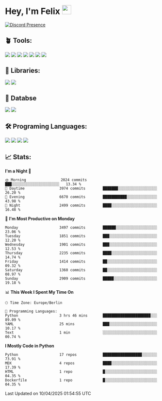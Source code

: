 # Hey, I'm Felix <img src="https://raw.githubusercontent.com/MartinHeinz/MartinHeinz/master/wave.gif" width="30px">

[![Discord Presence](https://lanyard.cnrad.dev/api/1078242409495932969?showDisplayName=true&theme=dark)](https://discord.com/users/1078242409495932969)

## 🪴 Tools:
[![](https://skillicons.dev/icons?i=discord)](https://discord.com/ "Discord")
[![](https://skillicons.dev/icons?i=bots)](https://discord.dev/ "Discord Bots")
[![](https://skillicons.dev/icons?i=pycharm)](https://jetbrains.com/pycharm/ "PyCharm")
[![](https://skillicons.dev/icons?i=webstorm)](https://jetbrains.com/webstorm/ "WebStorm")
[![](https://skillicons.dev/icons?i=vscode)](https://vscode.dev/ "VSC")
[![](https://skillicons.dev/icons?i=git)](https://git-scm.com/ "Git")
[![](https://skillicons.dev/icons?i=github)](https://github.com/ "GitHub")


## 🎉 Libraries:
[![](https://skillicons.dev/icons?i=fastapi)](https://fastapi.tiangolo.com/ "FastAPI")
[![](https://skillicons.dev/icons?i=flask)](https://flask.palletsprojects.com/en/3.0.x/ "Flask")

## 💾 Databse
[![](https://skillicons.dev/icons?i=sqlite)](https://sqlite.org/ "SQLite")
[![](https://skillicons.dev/icons?i=postgresql)](https://postgresql.org/ "PostgreSQL")


## 🛠️ Programing Languages:
[![](https://skillicons.dev/icons?i=py)](https://python.org/ "Python")
[![](https://skillicons.dev/icons?i=html)](https://de.wikipedia.org/wiki/Hypertext_Markup_Language "HTML")
[![](https://skillicons.dev/icons?i=js)](https://de.wikipedia.org/wiki/JavaScript "JavaScript")
[![](https://skillicons.dev/icons?i=css)](https://de.wikipedia.org/wiki/CSS "CSS")

## 📈 Stats:
<!--START_SECTION:waka-->
**I'm a Night 🦉** 

```text
🌞 Morning                2024 commits        ███░░░░░░░░░░░░░░░░░░░░░░   13.34 % 
🌆 Daytime                3974 commits        ███████░░░░░░░░░░░░░░░░░░   26.20 % 
🌃 Evening                6670 commits        ███████████░░░░░░░░░░░░░░   43.98 % 
🌙 Night                  2499 commits        ████░░░░░░░░░░░░░░░░░░░░░   16.48 % 
```
📅 **I'm Most Productive on Monday** 

```text
Monday                   3497 commits        ██████░░░░░░░░░░░░░░░░░░░   23.06 % 
Tuesday                  1851 commits        ███░░░░░░░░░░░░░░░░░░░░░░   12.20 % 
Wednesday                1901 commits        ███░░░░░░░░░░░░░░░░░░░░░░   12.53 % 
Thursday                 2235 commits        ████░░░░░░░░░░░░░░░░░░░░░   14.74 % 
Friday                   1414 commits        ██░░░░░░░░░░░░░░░░░░░░░░░   09.32 % 
Saturday                 1360 commits        ██░░░░░░░░░░░░░░░░░░░░░░░   08.97 % 
Sunday                   2909 commits        █████░░░░░░░░░░░░░░░░░░░░   19.18 % 
```


📊 **This Week I Spent My Time On** 

```text
🕑︎ Time Zone: Europe/Berlin

💬 Programming Languages: 
Python                   3 hrs 46 mins       ██████████████████████░░░   89.09 % 
YAML                     25 mins             ███░░░░░░░░░░░░░░░░░░░░░░   10.17 % 
Text                     1 min               ░░░░░░░░░░░░░░░░░░░░░░░░░   00.74 % 
```

**I Mostly Code in Python** 

```text
Python                   17 repos            ██████████████████░░░░░░░   73.91 % 
MDX                      4 repos             ████░░░░░░░░░░░░░░░░░░░░░   17.39 % 
HTML                     1 repo              █░░░░░░░░░░░░░░░░░░░░░░░░   04.35 % 
Dockerfile               1 repo              █░░░░░░░░░░░░░░░░░░░░░░░░   04.35 % 
```




 Last Updated on 10/04/2025 01:54:55 UTC
<!--END_SECTION:waka-->
